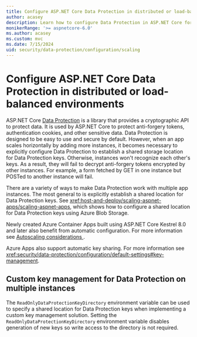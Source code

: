 ```yaml
---
title: Configure ASP.NET Core Data Protection in distributed or load-balanced environments
author: acasey
description: Learn how to configure Data Protection in ASP.NET Core for multi-instance apps.
monikerRange: '>= aspnetcore-6.0'
ms.author: acasey
ms.custom: mvc
ms.date: 7/15/2024
uid: security/data-protection/configuration/scaling
---
```


# Configure ASP.NET Core Data Protection in distributed or load-balanced environments


ASP.NET Core [Data Protection](xref:security/data-protection/introduction) is a library that provides a cryptographic API to protect data. It is used by ASP.NET Core to protect anti-forgery tokens, authentication cookies, and other sensitive data. Data Protection is designed to be easy to use and secure by default. However, when an app scales horizontally by adding more instances, it becomes necessary to explicitly configure Data Protection to establish a shared storage location for Data Protection keys. Otherwise, instances won't recognize each other's keys. As a result, they will fail to decrypt anti-forgery tokens encrypted by other instances. For example, a form fetched by GET in one instance but POSTed to another instance will fail.

There are a variety of ways to make Data Protection work with multiple app instances. The most general to is explicitly establish a shared location for Data Protection keys. See <xref:host-and-deploy/scaling-aspnet-apps/scaling-aspnet-apps>, which shows how to configure a shared location for Data Protection keys using Azure Blob Storage.

Newly created Azure Container Apps built using ASP.NET Core Kestrel 8.0 and later also benefit from automatic configuration. For more information see [Autoscaling considerations
](/azure/container-apps/dotnet-overview#autoscaling-considerations).

Azure Apps also support automatic key sharing.  For more information see <xref:security/data-protection/configuration/default-settings#key-management>.

<!-- fixed: TODO: Make that an xref -->
<!-- TODO: At this point, we could mention the environment variable for users who want to roll their own -->

## Custom key management for Data Protection on multiple instances

The `ReadOnlyDataProtectionKeyDirectory` environment variable can be used to specify a shared location for Data Protection keys when implementing a custom key management solution. Setting the `ReadOnlyDataProtectionKeyDirectory` environment variable disables generation of new keys so write access to the directory is not required.

<!-- TODO: App Service has some amount of auto-configuration too, but I doubt there's a page we can link to -->

<!-- TODO: Do we actually repeat all the links from the article in "Additional resources"?
nO, we don't. -->

